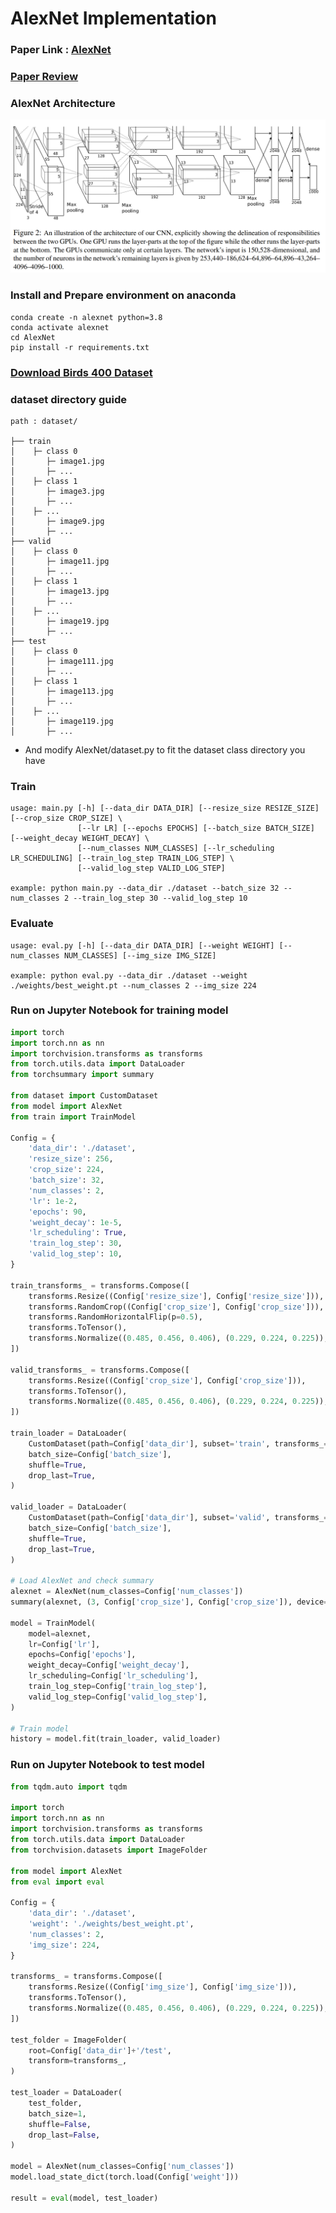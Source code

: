 # AlexNet Implementation  

### Paper Link : [AlexNet](https://proceedings.neurips.cc/paper/2012/file/c399862d3b9d6b76c8436e924a68c45b-Paper.pdf)

### [Paper Review](https://github.com/Sangh0/Classification/blob/main/AlexNet/alexnet_paper_review.ipynb)

### AlexNet Architecture  
<img src = "https://github.com/Sangh0/Classification/blob/main/AlexNet/figure/figure2.png?raw=true" width=600>

### Install and Prepare environment on anaconda
```
conda create -n alexnet python=3.8
conda activate alexnet
cd AlexNet
pip install -r requirements.txt
```
### [Download Birds 400 Dataset](https://www.kaggle.com/datasets/gpiosenka/100-bird-species)

### dataset directory guide
```
path : dataset/

├── train
│    ├─ class 0
│       ├─ image1.jpg
│       ├─ ...
│    ├─ class 1
│       ├─ image3.jpg
│       ├─ ...
│    ├─ ...
│       ├─ image9.jpg
│       ├─ ...
├── valid
│    ├─ class 0
│       ├─ image11.jpg
│       ├─ ...
│    ├─ class 1
│       ├─ image13.jpg
│       ├─ ...
│    ├─ ...
│       ├─ image19.jpg
│       ├─ ...
├── test
│    ├─ class 0
│       ├─ image111.jpg
│       ├─ ...
│    ├─ class 1
│       ├─ image113.jpg
│       ├─ ...
│    ├─ ...
│       ├─ image119.jpg
│       ├─ ...
```

- And modify AlexNet/dataset.py to fit the dataset class directory you have

### Train
```
usage: main.py [-h] [--data_dir DATA_DIR] [--resize_size RESIZE_SIZE] [--crop_size CROP_SIZE] \
               [--lr LR] [--epochs EPOCHS] [--batch_size BATCH_SIZE] [--weight_decay WEIGHT_DECAY] \
               [--num_classes NUM_CLASSES] [--lr_scheduling LR_SCHEDULING] [--train_log_step TRAIN_LOG_STEP] \
               [--valid_log_step VALID_LOG_STEP]

example: python main.py --data_dir ./dataset --batch_size 32 --num_classes 2 --train_log_step 30 --valid_log_step 10
```

### Evaluate
```
usage: eval.py [-h] [--data_dir DATA_DIR] [--weight WEIGHT] [--num_classes NUM_CLASSES] [--img_size IMG_SIZE]

example: python eval.py --data_dir ./dataset --weight ./weights/best_weight.pt --num_classes 2 --img_size 224
```

### Run on Jupyter Notebook for training model
```python
import torch
import torch.nn as nn
import torchvision.transforms as transforms
from torch.utils.data import DataLoader
from torchsummary import summary

from dataset import CustomDataset
from model import AlexNet
from train import TrainModel

Config = {
    'data_dir': './dataset',
    'resize_size': 256,
    'crop_size': 224,
    'batch_size': 32,
    'num_classes': 2,
    'lr': 1e-2,
    'epochs': 90,
    'weight_decay': 1e-5,
    'lr_scheduling': True,
    'train_log_step': 30,
    'valid_log_step': 10,
}

train_transforms_ = transforms.Compose([
    transforms.Resize((Config['resize_size'], Config['resize_size'])),
    transforms.RandomCrop((Config['crop_size'], Config['crop_size'])),
    transforms.RandomHorizontalFlip(p=0.5),
    transforms.ToTensor(),
    transforms.Normalize((0.485, 0.456, 0.406), (0.229, 0.224, 0.225)),
])

valid_transforms_ = transforms.Compose([
    transforms.Resize((Config['crop_size'], Config['crop_size'])),
    transforms.ToTensor(),
    transforms.Normalize((0.485, 0.456, 0.406), (0.229, 0.224, 0.225)),
])

train_loader = DataLoader(
    CustomDataset(path=Config['data_dir'], subset='train', transforms_=train_transforms_),
    batch_size=Config['batch_size'],
    shuffle=True,
    drop_last=True,
)

valid_loader = DataLoader(
    CustomDataset(path=Config['data_dir'], subset='valid', transforms_=valid_transforms_),
    batch_size=Config['batch_size'],
    shuffle=True,
    drop_last=True,
)

# Load AlexNet and check summary
alexnet = AlexNet(num_classes=Config['num_classes'])
summary(alexnet, (3, Config['crop_size'], Config['crop_size']), device='cpu')

model = TrainModel(
    model=alexnet,
    lr=Config['lr'],
    epochs=Config['epochs'],
    weight_decay=Config['weight_decay'],
    lr_scheduling=Config['lr_scheduling'],
    train_log_step=Config['train_log_step'],
    valid_log_step=Config['valid_log_step'],
)

# Train model
history = model.fit(train_loader, valid_loader)
```

### Run on Jupyter Notebook to test model
```python
from tqdm.auto import tqdm

import torch
import torch.nn as nn
import torchvision.transforms as transforms
from torch.utils.data import DataLoader
from torchvision.datasets import ImageFolder

from model import AlexNet
from eval import eval

Config = {
    'data_dir': './dataset',
    'weight': './weights/best_weight.pt',
    'num_classes': 2,
    'img_size': 224,
}

transforms_ = transforms.Compose([
    transforms.Resize((Config['img_size'], Config['img_size'])),
    transforms.ToTensor(),
    transforms.Normalize((0.485, 0.456, 0.406), (0.229, 0.224, 0.225)),
])

test_folder = ImageFolder(
    root=Config['data_dir']+'/test',
    transform=transforms_,
)

test_loader = DataLoader(
    test_folder,
    batch_size=1,
    shuffle=False,
    drop_last=False,
)

model = AlexNet(num_classes=Config['num_classes'])
model.load_state_dict(torch.load(Config['weight']))

result = eval(model, test_loader)
```
